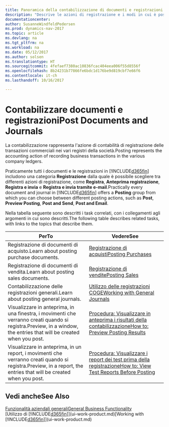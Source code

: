 ```yaml
---
title: Panoramica della contabilizzazione di documenti e registrazioni
description: "Descrive le azioni di registrazione e i modi in cui è possibile contabilizzare documenti e registrazioni."
documentationcenter: 
author: SusanneWindfeldPedersen
ms.prod: dynamics-nav-2017
ms.topic: article
ms.devlang: na
ms.tgt_pltfrm: na
ms.workload: na
ms.date: 05/12/2017
ms.author: solsen
ms.translationtype: HT
ms.sourcegitcommit: 4fefaef7380ac10836fcac404eea006f55d8556f
ms.openlocfilehash: 8b24231b77866fe6bdc1d176be9d819cbf7e66f6
ms.contentlocale: it-ch
ms.lasthandoff: 10/16/2017

---
```

# <a name="post-documents-and-journals"></a><span data-ttu-id="c22f1-103">Contabilizzare documenti e registrazioni</span><span class="sxs-lookup"><span data-stu-id="c22f1-103">Post Documents and Journals</span></span>
<span data-ttu-id="c22f1-104">La contabilizzazione rappresenta l'azione di contabilità di registrazione delle transazioni commerciali nei vari registri della società.</span><span class="sxs-lookup"><span data-stu-id="c22f1-104">Posting represents the accounting action of recording business transactions in the various company ledgers.</span></span>

<span data-ttu-id="c22f1-105">Praticamente tutti i documenti e le registrazioni in [!INCLUDE[d365fin](includes/d365fin_md.md)] includono una categoria **Registrazione** dalla quale è possibile scegliere tra differenti azioni di registrazione, come **Registra**, **Anteprima registrazione**, **Registra e invia** e **Registra e invia tramite e-mail**.</span><span class="sxs-lookup"><span data-stu-id="c22f1-105">Practically every document and journal in [!INCLUDE[d365fin](includes/d365fin_md.md)] offers a **Posting** group from which you can choose between different posting actions, such as **Post**, **Preview Posting**, **Post and Send**, **Post and Email**.</span></span>

<span data-ttu-id="c22f1-106">Nella tabella seguente sono descritti i task correlati, con i collegamenti agli argomenti in cui sono descritti.</span><span class="sxs-lookup"><span data-stu-id="c22f1-106">The following table describes related tasks, with links to the topics that describe them.</span></span>

| <span data-ttu-id="c22f1-107">Per</span><span class="sxs-lookup"><span data-stu-id="c22f1-107">To</span></span> | <span data-ttu-id="c22f1-108">Vedere</span><span class="sxs-lookup"><span data-stu-id="c22f1-108">See</span></span> |
| --- | --- |
| <span data-ttu-id="c22f1-109">Registrazione di documenti di acquisto.</span><span class="sxs-lookup"><span data-stu-id="c22f1-109">Learn about posting purchase documents.</span></span> |[<span data-ttu-id="c22f1-110">Registrazione di acquisti</span><span class="sxs-lookup"><span data-stu-id="c22f1-110">Posting Purchases</span></span>](ui-post-purchases.md) |
| <span data-ttu-id="c22f1-111">Registrazione di documenti di vendita.</span><span class="sxs-lookup"><span data-stu-id="c22f1-111">Learn about posting sales documents.</span></span> |[<span data-ttu-id="c22f1-112">Registrazione di vendite</span><span class="sxs-lookup"><span data-stu-id="c22f1-112">Posting Sales</span></span>](ui-post-sales.md) |
| <span data-ttu-id="c22f1-113">Contabilizzazione delle registrazioni generali.</span><span class="sxs-lookup"><span data-stu-id="c22f1-113">Learn about posting general journals.</span></span> |[<span data-ttu-id="c22f1-114">Utilizzo delle registrazioni COGE</span><span class="sxs-lookup"><span data-stu-id="c22f1-114">Working with General Journals</span></span>](ui-work-general-journals.md) |
| <span data-ttu-id="c22f1-115">Visualizzare in anteprima, in una finestra, i movimenti che verranno creati quando si registra.</span><span class="sxs-lookup"><span data-stu-id="c22f1-115">Preview, in a window, the entries that will be created when you post.</span></span> |[<span data-ttu-id="c22f1-116">Procedura: Visualizzare in anteprima i risultati della contabilizzazione</span><span class="sxs-lookup"><span data-stu-id="c22f1-116">How to: Preview Posting Results</span></span>](ui-how-preview-post-results.md) |
| <span data-ttu-id="c22f1-117">Visualizzare in anteprima, in un report, i movimenti che verranno creati quando si registra.</span><span class="sxs-lookup"><span data-stu-id="c22f1-117">Preview, in a report, the entries that will be created when you post.</span></span> |[<span data-ttu-id="c22f1-118">Procedura: Visualizzare i report dei test prima della registrazione</span><span class="sxs-lookup"><span data-stu-id="c22f1-118">How to: View Test Reports Before Posting</span></span>](ui-how-view-test-reports-posting.md) |

## <a name="see-also"></a><span data-ttu-id="c22f1-119">Vedi anche</span><span class="sxs-lookup"><span data-stu-id="c22f1-119">See Also</span></span>
[<span data-ttu-id="c22f1-120">Funzionalità aziendali generali</span><span class="sxs-lookup"><span data-stu-id="c22f1-120">General Business Functionality</span></span>](ui-across-business-areas.md)  
<span data-ttu-id="c22f1-121">[Utilizzo di [!INCLUDE[d365fin](includes/d365fin_md.md)]](ui-work-product.md)</span><span class="sxs-lookup"><span data-stu-id="c22f1-121">[Working with [!INCLUDE[d365fin](includes/d365fin_md.md)]](ui-work-product.md)</span></span>


